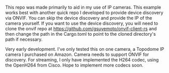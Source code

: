 This repo was made primarily to aid in my use of IP cameras. This example works best with another quick repo I developed to provide device discovery via ONVIF. You can skip the device discovery and provide the IP of the camera yourself. If you want to use the device discovery, you will need to clone the onvif repo at https://github.com/gsuyemoto/onvif-client-rs and then change the path in the Cargo.toml to point to the cloned directory's path if necessary.

Very early development. I've only tested this on one camera, a Topodome IP camera I purchased on Amazon. Camera needs to support ONVIF for discovery. For streaming, I only have implemented the H264 codec, using the OpenH264 from Cisco. Hope to implement more codecs soon.
